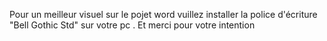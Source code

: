 Pour un meilleur visuel sur le pojet word vuillez installer la police d'écriture "Bell Gothic Std" sur votre pc .
Et merci pour votre intention

